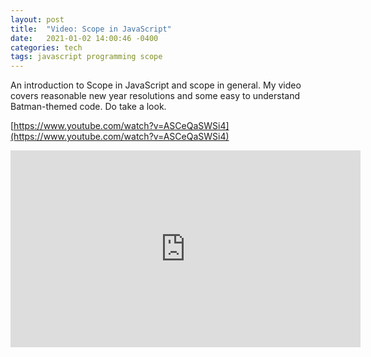 ```yaml
---
layout: post
title:  "Video: Scope in JavaScript"
date:   2021-01-02 14:00:46 -0400
categories: tech
tags: javascript programming scope
---
```


An introduction to Scope in JavaScript and scope in general.
My video covers reasonable new year resolutions and some easy to understand Batman-themed code. Do take a look.


[https://www.youtube.com/watch?v=ASCeQaSWSi4](https://www.youtube.com/watch?v=ASCeQaSWSi4)

<iframe width="560" height="315" src="https://www.youtube.com/embed/ASCeQaSWSi4" frameborder="0" allow="accelerometer; autoplay; encrypted-media; gyroscope; picture-in-picture" allowfullscreen></iframe>
